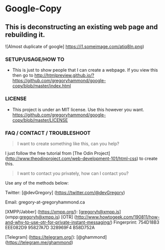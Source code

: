 # Google-Copy
## This is deconstructing an existing web page and rebuilding it.

![Almost duplicate of google] https://i1.someimage.com/atiq8In.png)

### SETUP/USAGE/HOW TO
* This is just to show people that I can create a webpage. If you view this then go to http://htmlpreview.github.io/?https://github.com/gregoryhammond/google-copy/blob/master/index.html

### LICENSE
* This project is under an MIT license. Use this however you want. https://github.com/gregoryhammond/google-copy/blob/master/LICENSE

### FAQ / CONTACT / TROUBLESHOOT
> I want to create something like this, can you help?

I just follow the free tutorial from [The Odin Project] (http://www.theodinproject.com/web-development-101/html-css) to create this.

> I want to contact you privately, how can I contact you?

Use any of the methods below:

Twitter: [@devGregory] (https://twitter.com/@devGregory)

Email: gregory-at-gregoryhammond.ca

[XMPP/Jabber] (https://xmpp.org/): [gregoryh@xmpp.is] (xmpp:gregoryh@xmpp.is) [OTR] (http://www.howtogeek.com/190811/how-and-why-to-use-otr-for-private-instant-messaging/) Fingerprint: 754D18B3 EEE082D9 95827A7D 328969F4 B58D752A

[Telegram] (https://telegram.org/): [@ghammond] (https://telegram.me/ghammond)
